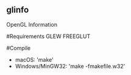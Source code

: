 ## glinfo
OpenGL Information

#Requirements
GLEW
FREEGLUT

#Compile
* macOS: 'make'
* Windows/MinGW32: 'make -fmakefile.w32'
